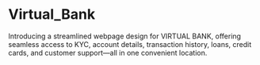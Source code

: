 # Virtual_Bank

Introducing a streamlined webpage design for VIRTUAL BANK, offering seamless access to KYC, account details, transaction history, loans, credit cards, and customer support—all in one convenient location.
